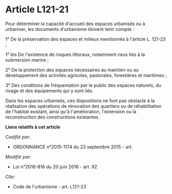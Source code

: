 # Article L121-21

Pour déterminer la capacité d'accueil des espaces urbanisés ou à urbaniser, les documents d'urbanisme doivent tenir compte : 

1° De la préservation des espaces et milieux mentionnés à l'article L. 121-23 ;

1° bis De l'existence de risques littoraux, notamment ceux liés à la submersion marine ;

2° De la protection des espaces nécessaires au maintien ou au développement des activités agricoles, pastorales, forestières
et maritimes ; 

3° Des conditions de fréquentation par le public des espaces naturels, du rivage et des équipements qui y sont liés. 

Dans les espaces urbanisés, ces dispositions ne font pas obstacle à la réalisation des opérations de rénovation des quartiers
ou de réhabilitation de l'habitat existant, ainsi qu'à l'amélioration, l'extension ou la reconstruction des constructions
existantes.

**Liens relatifs à cet article**

_Codifié par_:

  - ORDONNANCE n°2015-1174 du 23 septembre 2015 - art.

_Modifié par_:

  - Loi n°2016-816 du 20 juin 2016 - art. 92

_Cite_:

  - Code de l'urbanisme - art. L121-23
